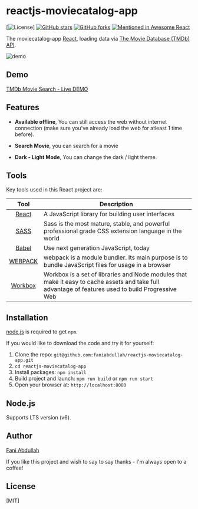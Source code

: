 # reactjs-moviecatalog-app

[![License](https://img.shields.io/badge/license-MIT-blue.svg?style=flat-square)]
[![GitHub stars](https://img.shields.io/github/stars/faniabdullah/reactjs-moviecatalog-app.svg?style=flat-square)](https://github.com/faniabdullah/reactjs-moviecatalog-app/stargazers)
[![GitHub forks](https://img.shields.io/github/forks/faniabdullah/reactjs-moviecatalog-app.svg?style=flat-square)](https://github.com/faniabdullah/reactjs-moviecatalog-app/network)
[![Mentioned in Awesome React](https://awesome.re/mentioned-badge.svg)](https://github.com/enaqx/awesome-react)

The moviecatalog-app [React](http://facebook.github.io/react/index.html), loading data via [The Movie Database (TMDb) API](https://www.themoviedb.org/documentation/api).

![demo](https://media.giphy.com/media/DGqC2V0nahH0AGabQP/giphy.gif)

## Demo
[TMDb Movie Search - Live DEMO](https://faniabdullah.github.io/reactjs-moviecatalog-app/)

## Features
* **Available offline**,
You can still access the web without internet connection (make sure you've already load the web for atleast 1 time before).

* **Search Movie**,
you can search for a movie

* **Dark - Light Mode**,
You can change the dark / light theme.


## Tools
Key tools used in this React project are:

| Tool             | Description   |
| :-------------:|--------------|
| [React](http://facebook.github.io/react/index.html) | A JavaScript library for building user interfaces |
| [SASS](http://sass-lang.com/) | 	Sass is the most mature, stable, and powerful professional grade CSS extension language in the world |
| [Babel](https://babeljs.io/) | Use next generation JavaScript, today |
| [WEBPACK](https://webpack.js.org/) | webpack is a module bundler. Its main purpose is to bundle JavaScript files for usage in a browser |
| [Workbox](https://developers.google.com/web/tools/workbox) | Workbox is a set of libraries and Node modules that make it easy to cache assets and take full advantage of features used to build Progressive Web |


## Installation
[node.js](http://nodejs.org/download/) is required to get ``npm``.

If you would like to download the code and try it for yourself:

1. Clone the repo: `git@github.com:faniabdullah/reactjs-moviecatalog-app.git`
2. `cd reactjs-moviecatalog-app`
2. Install packages: `npm install`
3. Build project and launch: `npm run build` or `npm run start`
4. Open your browser at: `http://localhost:8080`


## Node.js
Supports LTS version (v6).

## Author
[Fani Abdullah](https://www.instagram.com/fabduul/)

If you like this project and wish to say to say thanks - I'm always open to a coffee!

## License
[MIT]
